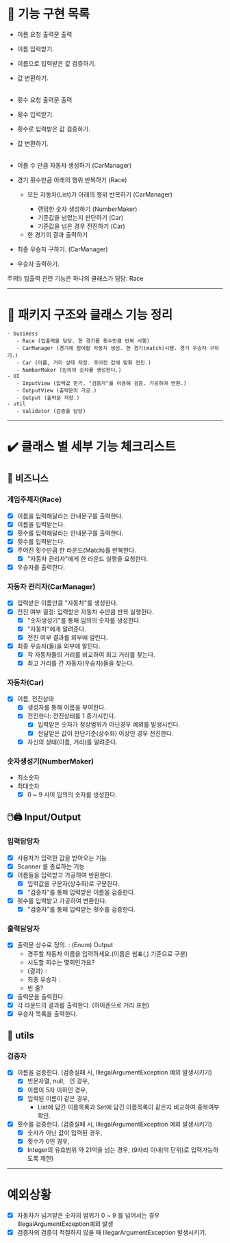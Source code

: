 # 🚀 기능 구현 목록
- 이름 요청 출력문 출력
- 이름 입력받기.
- 이름으로 입력받은 값 검증하기.
- 값 변환하기.
<br><br>
- 횟수 요청 출력문 출력
- 횟수 입력받기.
- 횟수로 입력받은 값 검증하기.
- 값 변환하기.
<br><br>
- 이름 수 만큼 자동차 생성하기 (CarManager)

- 경기 횟수만큼 아래의 행위 반복하기 (Race)
  - 모든 자동차(List<Car>)가 아래의 행위 반복하기 (CarManager)
    - 랜덤한 숫자 생성하기 (NumberMaker)
    - 기준값을 넘었는지 판단하기 (Car)
    - 기준값을 넘은 경우 전진하기 (Car)
  - 한 경기의 결과 출력하기

- 최종 우승자 구하기. (CarManager)
- 우승자 출력하기.

주의!) 입출력 관련 기능은 하나의 클래스가 담당: Race
* * * 
# 📁 패키지 구조와 클래스 기능 정리
```
- business
   - Race (입출력을 담당. 한 경기를 횟수만큼 반복 시행)
   - CarManager (경기에 참여할 자동차 생성. 한 경기(match)시행. 경기 우승자 구하기.)
   - Car (이름, 거리 상태 저장. 주어진 값에 맞춰 전진.)
   - NumberMaker (임의의 숫자를 생성한다.)
- UI
   - InputView (입력값 받기. "검증자"를 이용해 검증. 가공하여 반환.)
   - OutputView (출력문의 가공.)
   - Output (출력문 저장.)
- util
   - Validator (검증을 담당)
```
* * *
# ✔️ 클래스 별 세부 기능 체크리스트
## 💼 비즈니스
### 게임주체자(Race)
- [x] 이름을 입력해달라는 안내문구를 출력한다.
- [x] 이름을 입력받는다.
- [x] 횟수를 입력해달라는 안내문구를 출력한다.
- [x] 횟수를 입력받는다.
- [x] 주어진 횟수만큼 한 라운드(Match)를 반복한다.
   - [x] "자동차 관리자"에게 한 라운드 실행을 요청한다.
- [x] 우승자를 출력한다.

### 자동차 관리자(CarManager)
- [x] 입력받은 이름만큼 "자동차"를 생성한다.
- [x] 전진 여부 결정: 입력받은 자동차 수만큼 반복 실행한다.
    - [x] "숫자생성기"를 통해 임의의 숫자를 생성한다.
    - [x] "자동차"에게 알려준다.
    - [x] 전진 여부 결과를 외부에 알린다.
- [x] 최종 우승자(들)을 외부에 알린다.
    - [x] 각 자동차들의 거리를 비교하여 최고 거리를 찾는다.
    - [x] 최고 거리를 간 자동차(우숭자)들을 찾는다.

### 자동차(Car)
- [x] 이름, 전진상태
  - [x] 생성자를 통해 이름을 부여한다.
  - [x] 전진한다: 전진상태를 1 증가시킨다.
     - [x] 입력받은 숫자가 정상범위가 아닌경우 예외를 발생시킨다.
     - [x] 전달받은 값이 판단기준(상수화) 이상인 경우 전진한다.
  - [x] 자신의 상태(이름, 거리)를 알려준다.

### 숫자생성기(NumberMaker)
- 최소숫자
- 최대숫자
   - [x] 0 ~ 9 사이 임의의 숫자를 생성한다.

## 🖱️🖨️ Input/Output
### 입력담당자
- [x] 사용자가 입력한 값을 받아오는 기능
- [x] Scanner 를 종료하는 기능
- [x] 이름들을 입력받고 가공하여 반환한다.
   - [x] 입력값을 구분자(상수화)로 구분한다.
   - [x] "검증자"를 통해 입력받은 이름을 검증한다.
- [x] 횟수를 입력받고 가공하여 변환한다.
   - [x] "검증자"를 통해 입력받는 횟수를 검증한다.

### 출력담당자
- [x] 출력문 상수로 정의. : (Enum) Output
   - 경주할 자동차 이름을 입력하세요.(이름은 쉼표(,) 기준으로 구분)
   - 시도할 회수는 몇회인가요?
   - (결과) ``` : ```
   - 최종 우승자 : 
   - 빈 줄?
- [x] 출력문을 출력한다.
- [x] 각 라운드의 결과를 출력한다. (하이픈으로 거리 표현)
- [x] 우승자 목록을 출력한다.

## 🔧 utils
### 검증자
- [x] 이름을 검증한다. (검증실패 시, IllegalArgumentException 예외 발생시키기)
  - [x] 빈문자열, null, ``` ```인 경우,
  - [x] 이름이 5자 이하인 경우,
  - [x] 입력된 이름이 같은 경우,
     - List에 담긴 이름목록과 Set에 담긴 이름목록이 같은지 비교하여 중복여부 확인.
- [X] 횟수를 검증한다. (검증실패 시, IllegalArgumentException 예외 발생시키기)
  - [x] 숫자가 아닌 값이 입력된 경우,
  - [x] 횟수가 0인 경우,
  - [x] Integer의 유효범위 약 21억을 넘는 경우, (9자리 이내(억 단위)로 입력가능하도록 제한)

* * *
# 예외상황
- [x] 자동차가 넘겨받은 숫자의 범위가 0 ~ 9 를 넘어서는 경우 IllegalArgumentException예외 발생
- [x] 검증자의 검증이 적절하지 않을 때 IllegarArgumentException 발생시키기.
